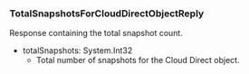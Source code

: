 ### TotalSnapshotsForCloudDirectObjectReply
Response containing the total snapshot count.

- totalSnapshots: System.Int32
  - Total number of snapshots for the Cloud Direct object.
